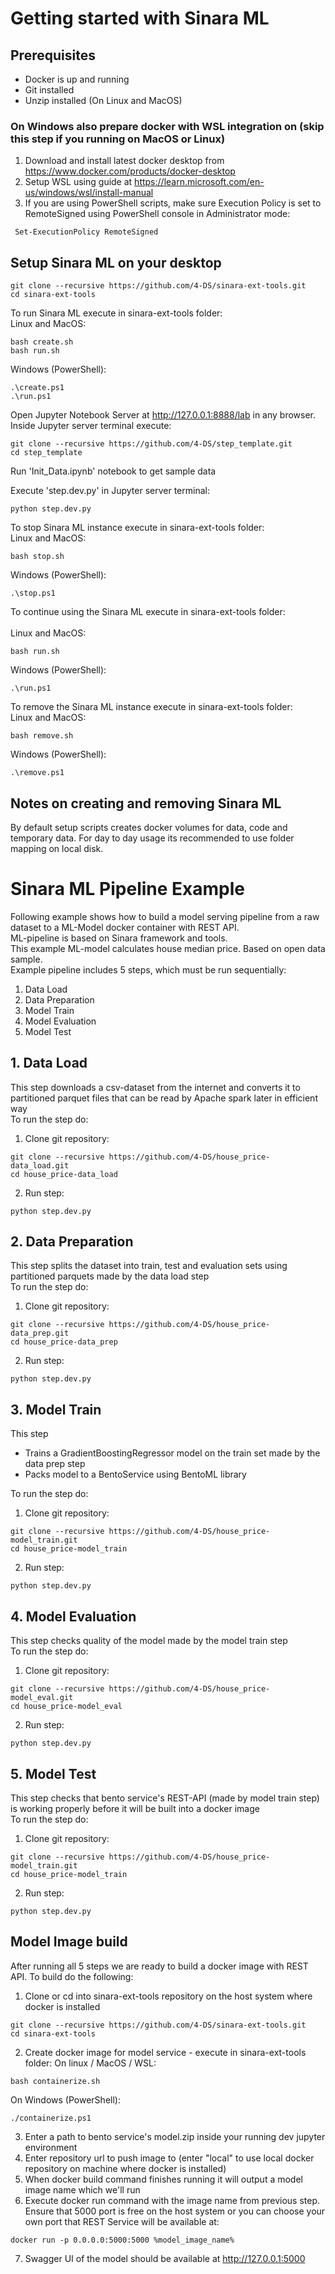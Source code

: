 # Getting started with Sinara ML

## Prerequisites

- Docker is up and running
- Git installed
- Unzip installed (On Linux and MacOS)

### On Windows also prepare docker with WSL integration on (skip this step if you running on MacOS or Linux)
1. Download and install latest docker desktop from https://www.docker.com/products/docker-desktop
1. Setup WSL using guide at https://learn.microsoft.com/en-us/windows/wsl/install-manual
1. If you are using PowerShell scripts, make sure Execution Policy is set to RemoteSigned using PowerShell console in Administrator mode:
```
 Set-ExecutionPolicy RemoteSigned
```

## Setup Sinara ML on your desktop

```
git clone --recursive https://github.com/4-DS/sinara-ext-tools.git
cd sinara-ext-tools
```

To run Sinara ML execute in sinara-ext-tools folder:<br>
Linux and MacOS:<br>
```
bash create.sh
bash run.sh
```
Windows (PowerShell):<br>
```
.\create.ps1
.\run.ps1
```
Open Jupyter Notebook Server at http://127.0.0.1:8888/lab in any browser.<br>
Inside Jupyter server terminal execute:<br>
```
git clone --recursive https://github.com/4-DS/step_template.git
cd step_template
```

Run 'Init_Data.ipynb' notebook to get sample data

Execute 'step.dev.py' in Jupyter server terminal: 

```
python step.dev.py
```

To stop Sinara ML instance execute in sinara-ext-tools folder:<br>
Linux and MacOS:<br>
```
bash stop.sh
```
Windows (PowerShell):<br>
```
.\stop.ps1
```
To continue using the Sinara ML execute in sinara-ext-tools folder:<br><br>
Linux and MacOS:<br>
```
bash run.sh
```
Windows (PowerShell):<br>
```
.\run.ps1
```
To remove the Sinara ML instance execute in sinara-ext-tools folder:<br>
Linux and MacOS:<br>
```
bash remove.sh
```
Windows (PowerShell):<br>
```
.\remove.ps1
```
## Notes on creating and removing Sinara ML
By default setup scripts creates docker volumes for data, code and temporary data. For day to day usage its recommended to use folder mapping on local disk.

# Sinara ML Pipeline Example
Following example shows how to build a model serving pipeline from a raw dataset to a ML-Model docker container with REST API.<br>ML-pipeline is based on Sinara framework and tools.<br> 
This example ML-model calculates house median price. Based on open data sample.<br>
Example pipeline includes 5 steps, which must be run sequentially:
1. Data Load
2. Data Preparation
3. Model Train
4. Model Evaluation
5. Model Test

## 1. Data Load
This step downloads a csv-dataset from the internet and converts it to partitioned parquet files that can be read by Apache spark later in efficient way<br>
To run the step do:
1. Clone git repository:
```
git clone --recursive https://github.com/4-DS/house_price-data_load.git
cd house_price-data_load
```
2. Run step:
```
python step.dev.py
```
## 2. Data Preparation
This step splits the dataset into train, test and evaluation sets using partitioned parquets made by the data load step<br>
To run the step do:
1. Clone git repository:
```
git clone --recursive https://github.com/4-DS/house_price-data_prep.git
cd house_price-data_prep
```
2. Run step:
```
python step.dev.py
```
## 3. Model Train
This step 
- Trains a GradientBoostingRegressor model on the train set made by the data prep step
- Packs model to a BentoService using BentoML library<br>

To run the step do:<br>

1. Clone git repository:
```
git clone --recursive https://github.com/4-DS/house_price-model_train.git
cd house_price-model_train
```
2. Run step:
```
python step.dev.py
```
## 4. Model Evaluation
This step checks quality of the model made by the model train step<br>
To run the step do:<br>

1. Clone git repository:
```
git clone --recursive https://github.com/4-DS/house_price-model_eval.git
cd house_price-model_eval
```
2. Run step:
```
python step.dev.py
```
## 5. Model Test
This step checks that bento service's REST-API (made by model train step) is working properly before it will be built into a docker image<br>
To run the step do:<br>

1. Clone git repository:
```
git clone --recursive https://github.com/4-DS/house_price-model_train.git
cd house_price-model_train
```
2. Run step:
```
python step.dev.py
```

## Model Image build
After running all 5 steps we are ready to build a docker image with REST API. To build do the following:
1. Clone or cd into sinara-ext-tools repository on the host system where docker is installed
```
git clone --recursive https://github.com/4-DS/sinara-ext-tools.git
cd sinara-ext-tools
```
2. Create docker image for model service - execute in sinara-ext-tools folder:
On linux / MacOS / WSL:
```
bash containerize.sh
```
On Windows (PowerShell):
```
./containerize.ps1
```
3. Enter a path to bento service's model.zip inside your running dev jupyter environment
4. Enter repository url to push image to (enter "local" to use local docker repository on machine where docker is installed)
5. When docker build command finishes running it will output a model image name which we'll run
6. Execute docker run command with the image name from previous step.<br>Ensure that 5000 port is free on the host system or you can choose your own port that REST Service will be available at:
```
docker run -p 0.0.0.0:5000:5000 %model_image_name%
```
7. Swagger UI of the model should be available at http://127.0.0.1:5000

